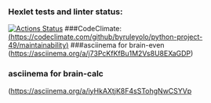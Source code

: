### Hexlet tests and linter status:
[![Actions Status](https://github.com/byruleyolo/python-project-49/workflows/hexlet-check/badge.svg)](https://github.com/byruleyolo/python-project-49/actions)
###CodeClimate:
[(https://codeclimate.com/github/byruleyolo/python-project-49/maintainability)](https://api.codeclimate.com/v1/badges/3d2f4a9264964d196601/maintainability)
###asciinema for brain-even
(https://asciinema.org/a/j73PcKfKfBu1M2Vs8U8EXaGDP)
### asciinema for brain-calc
(https://asciinema.org/a/iyHkAXtjK8F4sSTohgNwCSYVp

